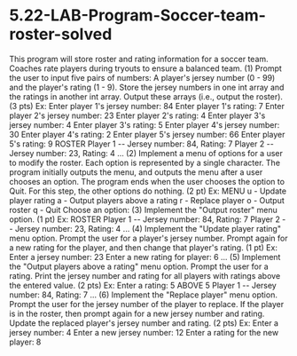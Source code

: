 # 5.22-LAB-Program-Soccer-team-roster-solved
This program will store roster and rating information for a soccer team. Coaches rate players during tryouts to ensure a balanced team.  (1) Prompt the user to input five pairs of numbers: A player's jersey number (0 - 99) and the player's rating (1 - 9). Store the jersey numbers in one int array and the ratings in another int array. Output these arrays (i.e., output the roster). (3 pts)  Ex:  Enter player 1's jersey number: 84 Enter player 1's rating: 7  Enter player 2's jersey number: 23 Enter player 2's rating: 4  Enter player 3's jersey number: 4 Enter player 3's rating: 5  Enter player 4's jersey number: 30 Enter player 4's rating: 2  Enter player 5's jersey number: 66 Enter player 5's rating: 9  ROSTER Player 1 -- Jersey number: 84, Rating: 7 Player 2 -- Jersey number: 23, Rating: 4 ...  (2) Implement a menu of options for a user to modify the roster. Each option is represented by a single character. The program initially outputs the menu, and outputs the menu after a user chooses an option. The program ends when the user chooses the option to Quit. For this step, the other options do nothing. (2 pt)  Ex:  MENU u - Update player rating a - Output players above a rating r - Replace player o - Output roster q - Quit  Choose an option:   (3) Implement the "Output roster" menu option. (1 pt)  Ex:  ROSTER Player 1 -- Jersey number: 84, Rating: 7 Player 2 -- Jersey number: 23, Rating: 4 ...  (4) Implement the "Update player rating" menu option. Prompt the user for a player's jersey number. Prompt again for a new rating for the player, and then change that player's rating. (1 pt)  Ex:  Enter a jersey number: 23 Enter a new rating for player: 6 ...  (5) Implement the "Output players above a rating" menu option. Prompt the user for a rating. Print the jersey number and rating for all players with ratings above the entered value. (2 pts)  Ex:  Enter a rating: 5  ABOVE 5 Player 1 -- Jersey number: 84, Rating: 7 ...  (6) Implement the "Replace player" menu option. Prompt the user for the jersey number of the player to replace. If the player is in the roster, then prompt again for a new jersey number and rating. Update the replaced player's jersey number and rating. (2 pts)  Ex:  Enter a jersey number: 4 Enter a new jersey number: 12 Enter a rating for the new player: 8
